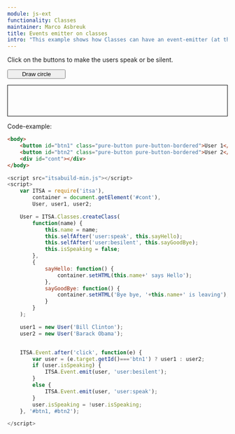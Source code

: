 ```yaml
---
module: js-ext
functionality: Classes
maintainer: Marco Asbreuk
title: Events emitter on classes
intro: "This example shows how Classes can have an event-emitter (at their prototype)."
---
```


<style type="text/css">
    #btn {
        display: block;
        min-width: 10em;
    }
    #circlecont {
        display: block;
        margin-top: 1em;
    }
    #cont {
        border: solid 1px #000;
        padding: 1em;
        min-width: 10em;
        min-height: 3em;
        display: block;
        margin-top: 1em;
    }
</style>

Click on the buttons to make the users speak or be silent.

<button id="btn" class="pure-button pure-button-bordered">Draw circle</button>

<div id="circlecont"></div>
<div id="cont"></div>


<p class="spaced">Code-example:</p>

```html
<body>
    <button id="btn1" class="pure-button pure-button-bordered">User 1</button>
    <button id="btn2" class="pure-button pure-button-bordered">User 2</button>
    <div id="cont"></div>
</body>
```

```js
<script src="itsabuild-min.js"></script>
<script>
    var ITSA = require('itsa'),
        container = document.getElement('#cont'),
        User, user1, user2;

    User = ITSA.Classes.createClass(
        function(name) {
            this.name = name;
            this.selfAfter('user:speak', this.sayHello);
            this.selfAfter('user:besilent', this.sayGoodBye);
            this.isSpeaking = false;
        },
        {
            sayHello: function() {
                container.setHTML(this.name+' says Hello');
            },
            sayGoodBye: function() {
                container.setHTML('Bye bye, '+this.name+' is leaving');
            }
        }
    );

    user1 = new User('Bill Clinton');
    user2 = new User('Barack Obama');


    ITSA.Event.after('click', function(e) {
        var user = (e.target.getId()==='btn1') ? user1 : user2;
        if (user.isSpeaking) {
            ITSA.Event.emit(user, 'user:besilent');
        }
        else {
            ITSA.Event.emit(user, 'user:speak');
        }
        user.isSpeaking = !user.isSpeaking;
    }, '#btn1, #btn2');

</script>
```

<script src="../../dist/itsabuild.js"></script>
<script>
    var ITSA = require('itsa'),
        circleContainer = document.getElement('#circlecont'),
        container = document.getElement('#cont'),
        Circle, circle;

    Circle = ITSA.Classes.createClass(
        function (x, y, r) {
            this.x = x || 0;
            this.y = y || 0;
            this.r = r || 1;
        },{
            draw: function () {
                circleContainer.setHTML('<svg width="100" height="100">'+
                    '<a xlink:href="http://itsasbreuk.nl">'+
                '<circle fill="red" stroke-width="3" stroke="black" r="40" cy="50" cx="50"/>'+
                '</a>'+
                '</svg>');
                this.emit('drawn');
            }
        }
    ).mergePrototypes(ITSA.Event.Emitter('circle'));

    circle = new Circle(50, 50, 40);

    ITSA.Event.after('click', function(e) {
        circle.draw();
    }, '#btn');

    ITSA.Event.after('circle:drawn', function(e) {
        container.setHTML('The circle is drawn!');
    });

</script>
